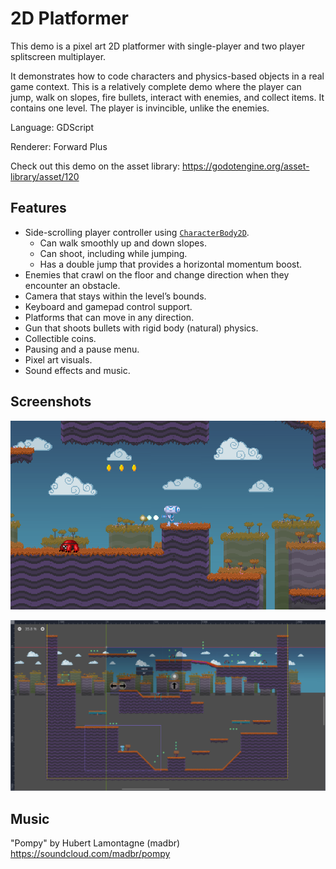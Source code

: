# 2D Platformer

This demo is a pixel art 2D platformer with single-player
and two player splitscreen multiplayer.

It demonstrates how to code characters and physics-based objects
in a real game context. This is a relatively complete demo
where the player can jump, walk on slopes, fire bullets,
interact with enemies, and collect items. It contains one
level. The player is invincible, unlike the enemies.

Language: GDScript

Renderer: Forward Plus

Check out this demo on the asset library: https://godotengine.org/asset-library/asset/120

## Features

- Side-scrolling player controller using [`CharacterBody2D`](https://docs.godotengine.org/en/latest/classes/class_characterbody2d.html).
	- Can walk smoothly up and down slopes.
	- Can shoot, including while jumping.
	- Has a double jump that provides a horizontal momentum boost.
- Enemies that crawl on the floor and change direction when they encounter an obstacle.
- Camera that stays within the level’s bounds.
- Keyboard and gamepad control support.
- Platforms that can move in any direction.
- Gun that shoots bullets with rigid body (natural) physics.
- Collectible coins.
- Pausing and a pause menu.
- Pixel art visuals.
- Sound effects and music.

## Screenshots

![Player shooting in the direction of an enemy](screenshots/shoot.webp)

![The entire level layout viewed in the editor](screenshots/layout.webp)

## Music

"Pompy" by Hubert Lamontagne (madbr) https://soundcloud.com/madbr/pompy
